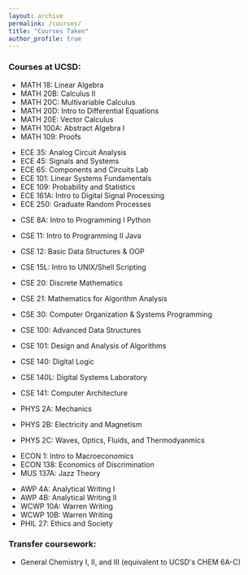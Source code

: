 ```yaml
---
layout: archive
permalink: /courses/
title: "Courses Taken"
author_profile: true
---
```


### Courses at UCSD:
- MATH 18: Linear Algebra 
- MATH 20B: Calculus II 
- MATH 20C: Multivariable Calculus 
- MATH 20D: Intro to Differential Equations
- MATH 20E: Vector Calculus 
- MATH 100A: Abstract Algebra I 
- MATH 109: Proofs 
<!-- -->

- ECE 35: Analog Circuit Analysis 
- ECE 45: Signals and Systems 
- ECE 65: Components and Circuits Lab 
- ECE 101: Linear Systems Fundamentals 
- ECE 109: Probability and Statistics 
- ECE 161A: Intro to Digital Signal Processing 
- ECE 250: Graduate Random Processes 

<!-- -->
- CSE 8A: Intro to Programming I Python 
- CSE 11: Intro to Programming II Java 
- CSE 12: Basic Data Structures & OOP 
- CSE 15L: Intro to UNIX/Shell Scripting 
- CSE 20: Discrete Mathematics 
- CSE 21: Mathematics for Algorithm Analysis
- CSE 30: Computer Organization & Systems Programming
- CSE 100: Advanced Data Structures 
- CSE 101: Design and Analysis of Algorithms 
- CSE 140: Digital Logic 
- CSE 140L: Digital Systems Laboratory 
- CSE 141: Computer Architecture 

- PHYS 2A: Mechanics 
- PHYS 2B: Electricity and Magnetism 
- PHYS 2C: Waves, Optics, Fluids, and Thermodyanmics 
  
<!-- -->
- ECON 1: Intro to Macroeconomics 
- ECON 138: Economics of Discrimination 
- MUS 137A: Jazz Theory 

<!-- -->
- AWP 4A: Analytical Writing I 
- AWP 4B: Analytical Writing II 
- WCWP 10A: Warren Writing 
- WCWP 10B: Warren Writing 
- PHIL 27: Ethics and Society 

<!-- -->

### Transfer coursework:

- General Chemistry I, II, and III (equivalent to UCSD's CHEM 6A-C)
